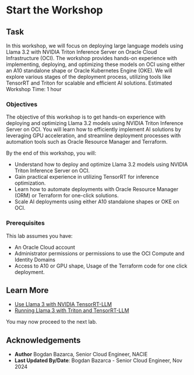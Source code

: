 # Start the Workshop

## Task

In this workshop, we will focus on deploying large language models using Llama 3.2 with NVIDIA Triton Inference Server on Oracle Cloud Infrastructure (OCI). The workshop provides hands-on experience with implementing, deploying, and optimizing these models on OCI using either an A10 standalone shape or Oracle Kubernetes Engine (OKE). We will explore various stages of the deployment process, utilizing tools like TensorRT and Triton for scalable and efficient AI solutions.
Estimated Workshop Time: 1 hour

### Objectives

The objective of this workshop is to get hands-on experience with deploying and optimizing Llama 3.2 models using NVIDIA Triton Inference Server on OCI. You will learn how to efficiently implement AI solutions by leveraging GPU acceleration, and streamline deployment processes with automation tools such as Oracle Resource Manager and Terraform.

By the end of this workshop, you will:

* Understand how to deploy and optimize Llama 3.2 models using NVIDIA Triton Inference Server on OCI.
* Gain practical experience in utilizing TensorRT for inference optimization.
* Learn how to automate deployments with Oracle Resource Manager (ORM) or Terraform for one-click solutions.
* Scale AI deployments using either A10 standalone shapes or OKE on OCI.

### Prerequisites

This lab assumes you have:

* An Oracle Cloud account
* Administrator permissions or permissions to use the OCI Compute and Identity Domains
* Access to A10 or GPU shape, Usage of the Terraform code for one click deployment.

## Learn More

* [Use Llama 3 with NVIDIA TensorRT-LLM](https://docs.lxp.lu/howto/llama3-triton/)
* [Running Llama 3 with Triton and TensorRT-LLM](https://www.infracloud.io/blogs/running-llama-3-with-triton-tensorrt-llm/)

You may now proceed to the next lab.

## Acknowledgements

* **Author** Bogdan Bazarca, Senior Cloud Engineer, NACIE
* **Last Updated By/Date**: Bogdan Bazarca - Senior Cloud Engineer, Nov 2024